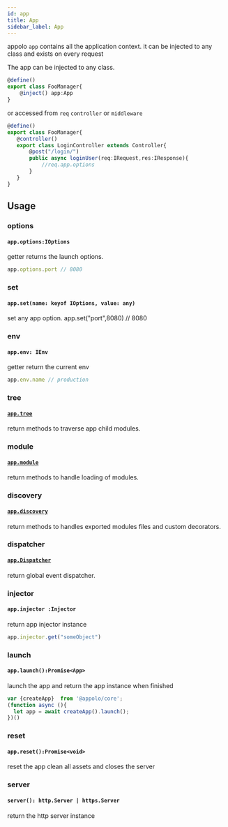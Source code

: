 ```yaml
---
id: app
title: App
sidebar_label: App
---
```


appolo `app` contains all the application context.
it can be injected to any class and exists on every request

The app can be injected to any class.
```typescript
@define()
export class FooManager{
    @inject() app:App
}
```
or accessed from  `req` `controller` or `middleware`
```typescript
@define()
export class FooManager{
   @controller()
   export class LoginController extends Controller{
       @post("/login/")
       public async loginUser(req:IRequest,res:IResponse){
           //req.app.options
       }
   }
}
```

## Usage
### options
#### `app.options:IOptions`
getter returns the launch options.
```typescript
app.options.port // 8080
```
### set
#### `app.set(name: keyof IOptions, value: any)`
set any app option.
app.set("port",8080) // 8080

### env
#### `app.env: IEnv`
getter return the current env
```typescript
app.env.name // production
```
### tree
#### [`app.tree`](/docs/core/tree)
return methods to traverse app child modules.

### module
#### [`app.module`](/docs/core/modules)
return methods to handle loading of modules.

### discovery
#### [`app.discovery`](/docs/core/discovery)
return methods to handles exported modules files and custom decorators.

### dispatcher
#### [`app.Dispatcher`](/docs/utils/event-dispatcher)
return global event dispatcher.


### injector
#### `app.injector :Injector`
return app injector instance
```typescript
app.injector.get("someObject")
```
### launch
#### `app.launch():Promise<App>`
launch the app and return the app instance when finished

```typescript
var {createApp}  from '@appolo/core';
(function async (){
  let app = await createApp().launch();
})()
```

### reset
#### `app.reset():Promise<void>`
reset the app clean all assets and closes the server
### server
#### `server(): http.Server | https.Server`
return the http server instance 





